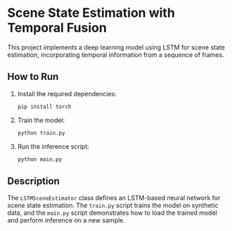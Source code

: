 # Scene State Estimation with Temporal Fusion

This project implements a deep learning model using LSTM for scene state estimation, incorporating temporal information from a sequence of frames.

## How to Run

1. Install the required dependencies:
    ```sh
    pip install torch
    ```

2. Train the model:
    ```sh
    python train.py
    ```

3. Run the inference script:
    ```sh
    python main.py
    ```

## Description

The `LSTMSceneEstimator` class defines an LSTM-based neural network for scene state estimation. The `train.py` script trains the model on synthetic data, and the `main.py` script demonstrates how to load the trained model and perform inference on a new sample.
